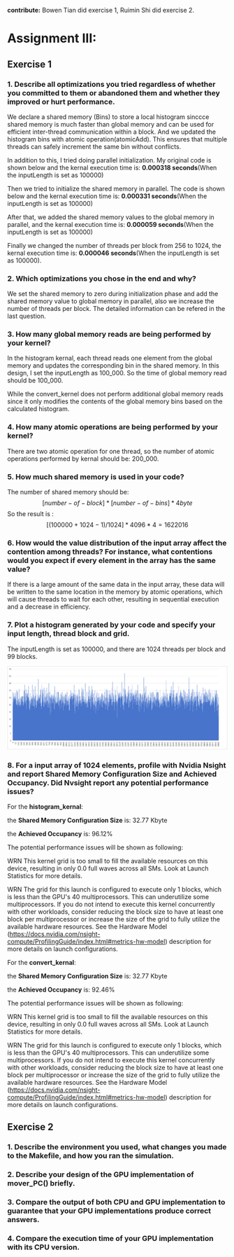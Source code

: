 **contribute:** Bowen Tian did exercise 1, Ruimin Shi did exercise 2.

# Assignment III:

## Exercise 1

### 1. Describe all optimizations you tried regardless of whether you committed to them or abandoned them and whether they improved or hurt performance. 

We declare a shared memory (Bins) to store a local histogram sinccce shared memory is much faster than global memory and can be used for efficient inter-thread communication within a block. And we updated the histogram bins with atomic operation(atomicAdd). This ensures that multiple threads can safely increment the same bin without conflicts. 

In addition to this, I tried doing parallel initialization. My original code is shown below and the kernal execution time is: **0.000318 seconds**(When the inputLength is set as 100000)

Then we tried to initialize the shared memory in parallel. The code is shown below and the kernal execution time is: **0.000331 seconds**(When the inputLength is set as 100000)

After that, we added the shared memory values to the global memory in parallel, and the kernal execution time is: **0.000059 seconds**(When the inputLength is set as 100000)

Finally we changed the number of threads per block from 256 to 1024, the kernal execution time is: **0.000046 seconds**(When the inputLength is set as 100000).

### 2. Which optimizations you chose in the end and why? 
We set the shared memory to zero during initialization phase and add the shared memory value to global memory in parallel, also we increase the number of threads per block. The detailed information can be refered in the last question. 
### 3. How many global memory reads are being performed by your kernel? 
In the histogram kernal, each thread reads one element from the global memory and updates the corresponding bin in the shared memory. In this design, I set the inputLength as 100_000. So the time of global memory read should be 100_000.

While the convert_kernel does not perform additional global memory reads since it only modifies the contents of the global memory bins based on the calculated histogram.
### 4. How many atomic operations are being performed by your kernel? 
There are two atomic operation for one thread, so the number of atomic operations performed by kernal should be: 200_000.
### 5. How much shared memory is used in your code?
The number of shared memory should be: 
$$[number-of-block] * [number-of-bins] * 4byte $$
So the result is : 
$$[(100000 + 1024 - 1)/1024] * 4096 * 4 = 1622016 $$
### 6. How would the value distribution of the input array affect the contention among threads? For instance, what contentions would you expect if every element in the array has the same value?
If there is a large amount of the same data in the input array, these data will be written to the same location in the memory by atomic operations, which will cause threads to wait for each other, resulting in sequential execution and a decrease in efficiency.
### 7. Plot a histogram generated by your code and specify your input length, thread block and grid.
The inputLength is set as 100000, and there are 1024 threads per block and 99 blocks.

![Histogram](./images/histogram.png)
### 8. For a input array of 1024 elements, profile with Nvidia Nsight and report Shared Memory Configuration Size and Achieved Occupancy. Did Nvsight report any potential performance issues?
For the **histogram_kernal**:

the **Shared Memory Configuration Size** is:  32.77 Kbyte

the **Achieved Occupancy** is: 96.12%

The potential performance issues will be shown as following:

WRN   This kernel grid is too small to fill the available resources on this device, resulting in only 0.0 full waves across all SMs. Look at Launch Statistics for more details. 

WRN   The grid for this launch is configured to execute only 1 blocks, which is less than the GPU's 40 multiprocessors. This can underutilize some multiprocessors. If you do not intend to execute this kernel    concurrently with other workloads, consider reducing the block size to have at least one block per multiprocessor or increase the size of the grid to fully utilize the available hardware resources. See the Hardware Model (https://docs.nvidia.com/nsight-compute/ProfilingGuide/index.html#metrics-hw-model) description for more details on launch configurations.  

For the **convert_kernal**:

the **Shared Memory Configuration Size** is:  32.77 Kbyte

the **Achieved Occupancy** is: 92.46%

The potential performance issues will be shown as following:

WRN   This kernel grid is too small to fill the available resources on this device, resulting in only 0.0 full waves across all SMs. Look at Launch Statistics for more details.

WRN   The grid for this launch is configured to execute only 1 blocks, which is less than the GPU's 40 multiprocessors. This can underutilize some multiprocessors. If you do not intend to execute this kernel      concurrently with other workloads, consider reducing the block size to have at least one block per multiprocessor or increase the size of the grid to fully utilize the available hardware resources. See the Hardware Model (https://docs.nvidia.com/nsight-compute/ProfilingGuide/index.html#metrics-hw-model) description for more details on launch configurations.
## Exercise 2
### 1. Describe the environment you used, what changes you made to the Makefile, and how you ran the simulation.
### 2. Describe your design of the GPU implementation of mover_PC() briefly. 
### 3. Compare the output of both CPU and GPU implementation to guarantee that your GPU implementations produce correct answers.
### 4. Compare the execution time of your GPU implementation with its CPU version.


